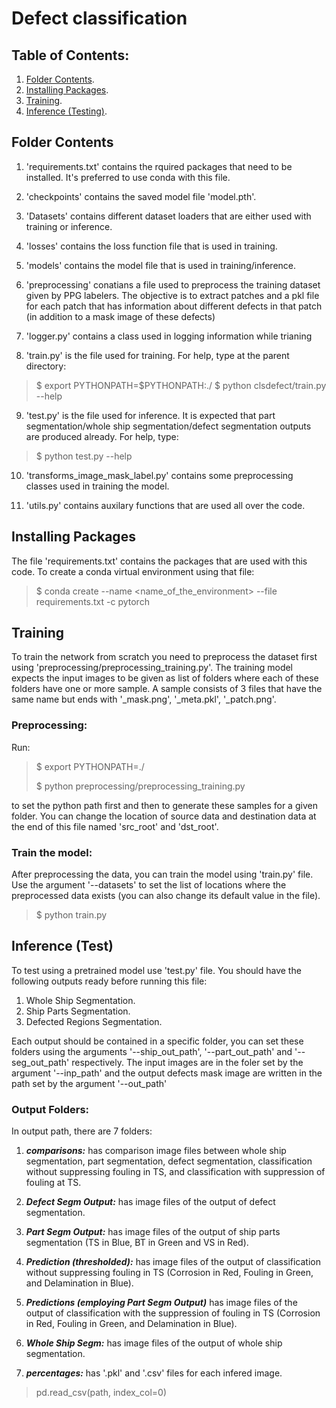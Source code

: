 # Defect classification

## Table of Contents:
1. [Folder Contents](#contents).
2. [Installing Packages](#setup).
2. [Training](#train).
3. [Inference (Testing)](#test).


<a name="contents"></a>

## Folder Contents
1. 'requirements.txt'
contains the rquired packages that need to be installed. It's preferred to use conda with this file.

2. 'checkpoints' 
contains the saved model file 'model.pth'.

3. 'Datasets'
contains different dataset loaders that are either used with training or inference.

4. 'losses'
contains the loss function file that is used in training.

5. 'models'
contains the model file that is used in training/inference.

6. 'preprocessing'
conatians a file used to preprocess the training dataset given by PPG labelers. The objective is to extract patches and a pkl file for each patch that has information about different defects in that patch (in addition to a mask image of these defects)

7. 'logger.py' 
contains a class used in logging information while trianing

8. 'train.py'
is the file used for training. 
For help, type at the parent directory:
> $ export PYTHONPATH=$PYTHONPATH:./
> $ python clsdefect/train.py --help

9. 'test.py'
is the file used for inference. It is expected that part segmentation/whole ship segmentation/defect segmentation outputs are produced already.
For help, type:
> $ python test.py --help

10. 'transforms_image_mask_label.py'
contains some preprocessing classes used in training the model.

11. 'utils.py'
contains auxilary functions that are used all over the code.



<a name="setup"></a>

## Installing Packages
The file 'requirements.txt' contains the packages that are used with this code. To create a conda virtual environment using that file:
>$ conda create --name <name_of_the_environment> --file requirements.txt -c pytorch



<a name="train"></a>

## Training
To train the network from scratch you need to preprocess the dataset first using 'preprocessing/preprocessing_training.py'. The training model expects the input images to be given as list of folders where each of these folders have one or more sample. A sample consists of 3 files that have the same name but ends with '_mask.png', '_meta.pkl', '_patch.png'.

### Preprocessing:
Run:

>$ export PYTHONPATH=./
>
>$ python preprocessing/preprocessing_training.py

to set the python path first and then to generate these samples for a given folder. You can change the location of source data and destination data at the end of this file named 'src_root' and 'dst_root'.

### Train the model:
After preprocessing the data, you can train the model using 'train.py' file.
Use the argument '--datasets' to set the list of locations where the preprocessed data exists (you can also change its default value in the file).
>$ python train.py


<a name="test"></a>

## Inference (Test) 
To test using a pretrained model use 'test.py' file.
You should have the following outputs ready before running this file:
1. Whole Ship Segmentation.
2. Ship Parts Segmentation.
3. Defected Regions Segmentation.

Each output should be contained in a specific folder, you can set these folders using the arguments '--ship_out_path', '--part_out_path' and '--seg_out_path' respectively.
The input images are in the foler set by the argument '--inp_path'
and the output defects mask image are written in the path set by the argument '--out_path'

### Output Folders:
In output path, there are 7 folders:
1. ***comparisons:*** has comparison image files between whole ship segmentation, part segmentation, defect segmentation, classification without suppressing fouling in TS, and classification with suppression of fouling at TS.

2. ***Defect Segm Output:*** has image files of the output of defect segmentation.

3. ***Part Segm Output:*** has image files of the output of ship parts segmentation (TS in Blue, BT in Green and VS in Red).

4. ***Prediction (thresholded):*** has image files of the output of classification without suppressing fouling in TS (Corrosion in Red, Fouling in Green, and Delamination in Blue).

5. ***Predictions (employing Part Segm Output)*** has image files of the output of classification with the suppression of fouling in TS (Corrosion in Red, Fouling in Green, and Delamination in Blue).

6. ***Whole Ship Segm:*** has image files of the output of whole ship segmentation.

7. ***percentages:*** has '.pkl' and '.csv' files for each infered image.

> pd.read_csv(path, index_col=0)

